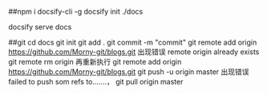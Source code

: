 ##npm i docsify-cli -g
docsify init ./docs

docsify serve docs


##git
cd docs
git init
git add .
git commit -m "commit"
git remote add origin https://github.com/Morny-git/blogs.git
出现错误 remote origin already exists
 git remote rm origin
再重新执行
git remote add origin https://github.com/Morny-git/blogs.git
git push -u origin master
出现错误 failed to push som refs to…….，
git pull origin master
